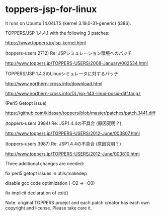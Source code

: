 # toppers-jsp-for-linux

It runs on Ubuntu 14.04LTS (kernel 3.19.0-31-generic) (i386).

TOPPERS/JSP 1.4.4.1 with the following 3 patches:

https://www.toppers.jp/jsp-kernel.html

(toppers-users 2712) Re: JSPシミュレーション環境へのパッチ

http://www.toppers.jp/TOPPERS-USERS/2008-January/002534.html


TOPPERS/JSP 1.4.3のLinuxシミュレータに対するパッチ

http://www.northern-cross.info/download.html

http://www.northern-cross.info/DL/jsp-143-linux-posix-diff.tar.gz


(Perl5 Getopt issue)

https://github.com/kidasan/toppers/blob/master/patches/patch_1441.diff


(toppers-users 3984) Re: JSP1.4.4の不具合 (原因究明？)

http://www.toppers.jp/TOPPERS-USERS/2012-June/003807.html

(toppers-users 3987) Re: JSP1.4.4の不具合 (原因究明？)

http://www.toppers.jp/TOPPERS-USERS/2012-June/003810.html


Three additional changes are needed:

fix perl5 getopt issues in utils/makedep

disable gcc code optimization (-O2 -> -O0)

fix implicit declaration of exit()

Note:  original TOPPERS proejct and each patch creator has each own copyright and license. Please take care it.
